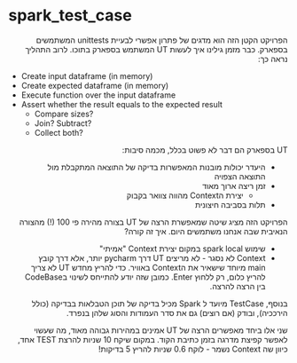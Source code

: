 # spark_test_case
<div dir="rtl">
הפרויקט הקטן הזה הוא מדגים של פתרון אפשרי לבעיית unittests המשתמשים בספארק.
כבר מזמן גילינו איך לעשות UT המשתמש בספארק בתוכו. לרוב התהליך נראה כך:
</div>


* Create input dataframe (in memory)
* Create expected dataframe (in memory)
* Execute function over the input dataframe
* Assert whether the result equals to the expected result
    * Compare sizes?
    * Join? Subtract?
    * Collect both?

<div dir="rtl">
UT בספארק הם דבר לא פשוט בכלל, מכמה סיבות:


* היעדר יכולות מובנות המאפשרות בדיקה של התוצאה המתקבלת מול התוצאה הצפויה
* זמן ריצה ארוך מאוד
    * יצירת הContext מהווה צוואר בקבוק
* תלות בסביבה חיצונית 


הפרויקט הזה מציג שיטה שמאפשרת הרצה של UT בצורה מהירה פי 100 (!) מהצורה הנאיבית שבה אנחנו משתמשים היום.
איך זה קורה?


* שימוש spark local במקום יצירת Context "אמיתי"
* Context לא נסגר -
לא מריצים UT דרך pycharm יותר, אלא דרך קובץ main מיוחד שישאיר את הContext באוויר. כדי להריץ מחדש UT לא צריך להריץ כלום, רק ללחוץ Enter. 
כמובן שזה יודע להתייחס לשינוי בCodeBase בין הרצה להרצה.



בנוסף, TestCase מיועד ל Spark מכיל בדיקה של תוכן הטבלאות בבדיקה (כולל הירככיה), ובודק (אם רוצים) גם את סדר העמודות והסוג שלהן בנפרד.


שני אלו ביחד מאפשרים הרצה של UT אמינים במהירות גבוהה מאוד, מה שעשוי לאפשר קפיצת מדרגה בזמן כתיבת הקוד.
במקום שיקח 10 שניות להרצת TEST אחד, כיוון שה Context נשמר - לוקח 0.6 שניות להריץ 5 בדיקות!
</div>